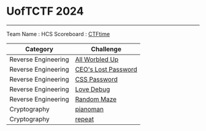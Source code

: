 # UofTCTF 2024
--------------------------------
Team Name  : HCS
Scoreboard : [CTFtime](https://ctftime.org/event/2219)

| Category | Challenge |
| --- | --- |
| Reverse Engineering | [All Worbled Up](/UofTCTF/rev/All%20Worbled%20Up)
| Reverse Engineering | [CEO's Lost Password](/UofTCTF/rev/CEO's%20Lost%20Password)
| Reverse Engineering | [CSS Password](/UofTCTF/rev/CSS%20Password)
| Reverse Engineering | [Love Debug](/UofTCTF/rev/Love%20Debug)
| Reverse Engineering | [Random Maze](/UofTCTF/rev/Random%20Maze)
| Cryptography | [pianoman](/UofTCTF/crypto/pianoman)
| Cryptography | [repeat](/UofTCTF/crypto/repeat)
